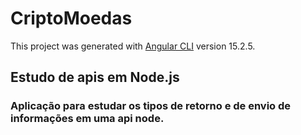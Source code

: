 # CriptoMoedas
This project was generated with [Angular CLI](https://github.com/angular/angular-cli) version 15.2.5.
## Estudo de apis em Node.js 
### Aplicação para estudar os tipos de retorno e de envio de informações em uma api node.

